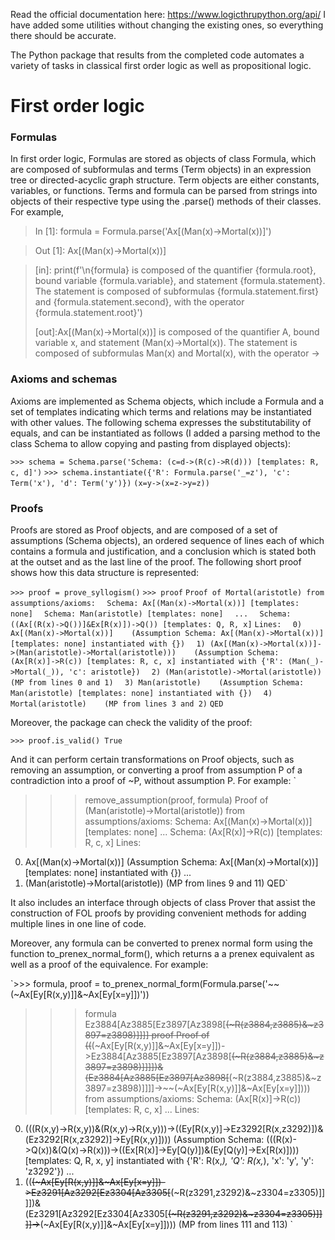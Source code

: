 Read the official documentation here: https://www.logicthrupython.org/api/
I have added some utilities without changing the existing ones, so everything there should be accurate.

The Python package that results from the completed code automates a variety of tasks in classical first order logic as well as propositional logic. 

# First order logic
### Formulas
  In first order logic, Formulas are stored as objects of class Formula, which are composed of subformulas and terms (Term objects) in an expression tree or directed-acyclic graph structure. Term objects are either constants, variables, or functions. Terms and formula can be parsed from strings into objects of their respective type using the .parse() methods of their classes. For example,

>In [1]: formula = Formula.parse('Ax[(Man(x)->Mortal(x))]')

>Out [1]: Ax[(Man(x)->Mortal(x))]

>[in]: print(f'\n{formula} is composed of the quantifier {formula.root}, bound variable {formula.variable}, and statement {formula.statement}. The statement is composed of subformulas {formula.statement.first} and {formula.statement.second}, with the operator {formula.statement.root}')
>
>[out]:Ax[(Man(x)->Mortal(x))] is composed of the quantifier A, bound variable x, and statement (Man(x)->Mortal(x)). The statement is composed of subformulas Man(x) and Mortal(x), with the operator ->

### Axioms and schemas
  Axioms are implemented as Schema objects, which include a Formula and a set of templates indicating which terms and relations may be instantiated with other values. The following schema expresses the substitutability of equals, and can be instantiated as follows (I added a parsing method to the class Schema to allow copying and pasting from displayed objects):
  
`>>> schema = Schema.parse('Schema: (c=d->(R(c)->R(d))) [templates: R, c, d]')`
`>>> schema.instantiate({'R': Formula.parse('_=z'), 'c': Term('x'), 'd': Term('y')})`
`(x=y->(x=z->y=z))`

### Proofs
  Proofs are stored as Proof objects, and are composed of a set of assumptions (Schema objects), an ordered sequence of lines each of which contains a formula and justification, and a conclusion which is stated both at the outset and as the last line of the proof. The following short proof shows how this data structure is represented:

`>>> proof = prove_syllogism()`
`>>> proof`
`Proof of Mortal(aristotle) from assumptions/axioms:`
`  Schema: Ax[(Man(x)->Mortal(x))] [templates: none]`
`  Schema: Man(aristotle) [templates: none]`
`  ...`
`  Schema: ((Ax[(R(x)->Q())]&Ex[R(x)])->Q()) [templates: Q, R, x]`
`Lines:`
`  0) Ax[(Man(x)->Mortal(x))]    (Assumption Schema: Ax[(Man(x)->Mortal(x))] [templates: none] instantiated with {})`
`  1) (Ax[(Man(x)->Mortal(x))]->(Man(aristotle)->Mortal(aristotle)))    (Assumption Schema: (Ax[R(x)]->R(c)) [templates: R, c, x] instantiated with {'R': (Man(_)->Mortal(_)), 'c': aristotle})`
`  2) (Man(aristotle)->Mortal(aristotle))    (MP from lines 0 and 1)`
`  3) Man(aristotle)    (Assumption Schema: Man(aristotle) [templates: none] instantiated with {})`
`  4) Mortal(aristotle)    (MP from lines 3 and 2)`
`QED`

  Moreover, the package can check the validity of the proof:

`>>> proof.is_valid()
True`

  And it can perform certain transformations on Proof objects, such as removing an assumption, or converting a proof from assumption P of a contradiction into a proof of ~P, without assumption P. For example:
`
>>> remove_assumption(proof, formula)
Proof of (Man(aristotle)->Mortal(aristotle)) from assumptions/axioms:
  Schema: Ax[(Man(x)->Mortal(x))] [templates: none]
  ...
  Schema: (Ax[R(x)]->R(c)) [templates: R, c, x]
Lines:
  0) Ax[(Man(x)->Mortal(x))]    (Assumption Schema: Ax[(Man(x)->Mortal(x))] [templates: none] instantiated with {})
  ...
  12) (Man(aristotle)->Mortal(aristotle))    (MP from lines 9 and 11)
QED`

It also includes an interface through objects of class Prover that assist the construction of FOL proofs by providing convenient methods for adding multiple lines in one line of code. 

Moreover, any formula can be converted to prenex normal form using the function to_prenex_normal_form(), which returns a a prenex equivalent as well as a proof of the equivalence. For example:

`>>> formula, proof = to_prenex_normal_form(Formula.parse('~~(~Ax[Ey[R(x,y)]]&~Ax[Ey[x=y]])'))
>>> formula
Ez3884[Az3885[Ez3897[Az3898[~~(~R(z3884,z3885)&~z3897=z3898)]]]]
>>> proof
Proof of ((~~(~Ax[Ey[R(x,y)]]&~Ax[Ey[x=y]])->Ez3884[Az3885[Ez3897[Az3898[~~(~R(z3884,z3885)&~z3897=z3898)]]]])&(Ez3884[Az3885[Ez3897[Az3898[~~(~R(z3884,z3885)&~z3897=z3898)]]]]->~~(~Ax[Ey[R(x,y)]]&~Ax[Ey[x=y]]))) from assumptions/axioms:
  Schema: (Ax[R(x)]->R(c)) [templates: R, c, x]
  ...
Lines:
  0) (((R(x,y)->R(x,y))&(R(x,y)->R(x,y)))->((Ey[R(x,y)]->Ez3292[R(x,z3292)])&(Ez3292[R(x,z3292)]->Ey[R(x,y)])))    (Assumption Schema: (((R(x)->Q(x))&(Q(x)->R(x)))->((Ex[R(x)]->Ey[Q(y)])&(Ey[Q(y)]->Ex[R(x)]))) [templates: Q, R, x, y] instantiated with {'R': R(x,_), 'Q': R(x,_), 'x': 'y', 'y': 'z3292'})
  ...
  114) ((~~(~Ax[Ey[R(x,y)]]&~Ax[Ey[x=y]])->Ez3291[Az3292[Ez3304[Az3305[~~(~R(z3291,z3292)&~z3304=z3305)]]]])&(Ez3291[Az3292[Ez3304[Az3305[~~(~R(z3291,z3292)&~z3304=z3305)]]]]->~~(~Ax[Ey[R(x,y)]]&~Ax[Ey[x=y]])))    (MP from lines 111 and 113)
`

